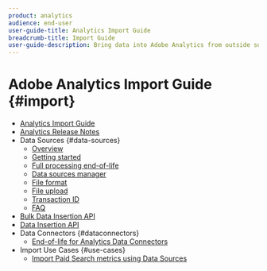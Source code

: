 ```yaml
---
product: analytics
audience: end-user
user-guide-title: Analytics Import Guide
breadcrumb-title: Import Guide
user-guide-description: Bring data into Adobe Analytics from outside sources, either in bulk or real-time. 
---
```


# Adobe Analytics Import Guide {#import}

+ [Analytics Import Guide](home.md)
+ [Analytics Release Notes](https://experienceleague.adobe.com/docs/analytics/release-notes/latest.html)
+ Data Sources {#data-sources}
  + [Overview](data-sources/overview.md)
  + [Getting started](data-sources/getting-started.md)
  + [Full processing end-of-life](data-sources/full-processing-eol.md)
  + [Data sources manager](data-sources/manage.md)
  + [File format](data-sources/file-format.md)
  + [File upload](data-sources/file-upload.md)
  + [Transaction ID](data-sources/transactionid.md)
  + [FAQ](data-sources/faq.md)
+ [Bulk Data Insertion API](bulk-data-insertion-api/bulk-data-insert.md)
+ [Data Insertion API](c-data-insertion-api/c-data-insertion-api.md)
+ Data Connectors {#dataconnectors}
  + [End-of-life for Analytics Data Connectors](data-connectors/data-connectors-eol.md)
+ Import Use Cases {#use-cases}
  + [Import Paid Search metrics using Data Sources](use-cases/paid-search-metrics.md)
